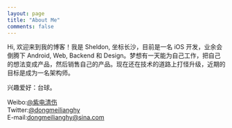 ```yaml
---
layout: page  
title: "About Me"  
comments: false  
---
```


Hi, 欢迎来到我的博客！我是 Sheldon, 坐标长沙，目前是一名 iOS 开发，业余会倒腾下 Android, Web, Backend 和 Design。梦想有一天能为自己工作，把自己的想法变成产品，然后销售自己的产品。现在还在技术的道路上打怪升级，近期的目标是成为一名架构师。   

兴趣爱好：台球。   

Weibo:[@紫电清伤](http://weibo.com/u/1252970912)    
Twitter:[@dongmeilianghy](https://twitter.com/dongmeilianghy)    
E-mail:dongmeilianghy@sina.com
